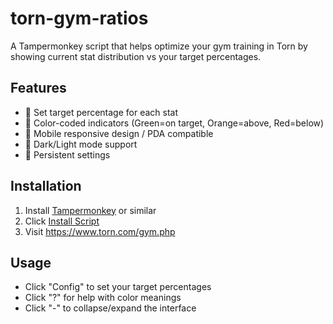 # torn-gym-ratios

A Tampermonkey script that helps optimize your gym training in Torn by showing current stat distribution vs your target percentages.

## Features
- 🎯 Set target percentage for each stat
- 🌈 Color-coded indicators (Green=on target, Orange=above, Red=below)
- 📱 Mobile responsive design / PDA compatible
- 🌙 Dark/Light mode support
- 💾 Persistent settings

## Installation
1. Install [Tampermonkey](https://www.tampermonkey.net/) or similar
2. Click [Install Script](https://github.com/MistbornTC/torn-gym-ratios/raw/main/torn-gym-ratios.user.js)
3. Visit https://www.torn.com/gym.php

## Usage
- Click "Config" to set your target percentages
- Click "?" for help with color meanings
- Click "-" to collapse/expand the interface
